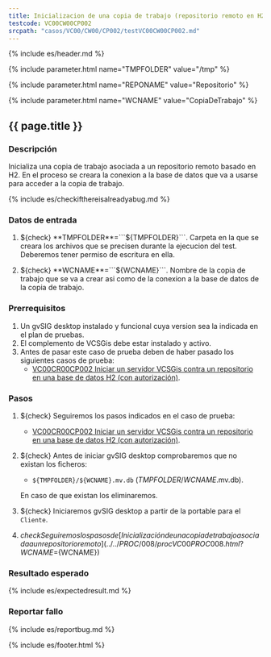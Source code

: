 ```yaml
---
title: Inicializacion de una copia de trabajo (repositorio remoto en H2 con autorización)
testcode: VC00CW00CP002
srcpath: "casos/VC00/CW00/CP002/testVC00CW00CP002.md"
---
```


{% include es/header.md %}

{% include parameter.html name="TMPFOLDER" value="/tmp" %}

{% include parameter.html name="REPONAME" value="Repositorio" %}

{% include parameter.html name="WCNAME" value="CopiaDeTrabajo" %}

## {{ page.title }}

### Descripción

Inicializa una copia de trabajo asociada a un repositorio remoto basado en H2.
En el proceso se creara la conexion a la base de datos que va a usarse para acceder 
a la copia de trabajo.

{% include es/checkifthereisalreadyabug.md %}

### Datos de entrada

1. ${check} **TMPFOLDER**=```${TMPFOLDER}```. Carpeta en la que se creara los archivos que se precisen 
   durante la ejecucion del test. Deberemos tener  permiso de escritura en ella.

1. ${check} **WCNAME**=```${WCNAME}```. Nombre de la copia de trabajo que se va a crear asi como 
   de la conexion a la base de datos de la copia de trabajo. 

### Prerrequisitos

1. Un gvSIG desktop instalado y funcional cuya version sea la indicada en el plan de pruebas.
2. El complemento de VCSGis debe estar instalado y activo.
3. Antes de pasar este caso de prueba deben de haber pasado los siguientes casos de prueba:
   * [VC00CR00CP002 Iniciar un servidor VCSGis contra un repositorio en una base de datos H2 (con autorización)](../../CR00/CP002/VC00CR00CP002.html?TMPFOLDER=${TMPFOLDER}&REPONAME=${REPONAME}).

### Pasos

1. ${check} Seguiremos los pasos indicados en el caso de prueba:
   * [VC00CR00CP002 Iniciar un servidor VCSGis contra un repositorio en una base de datos H2 (con autorización)](../../CR00/CP002/VC00CR00CP002.html?TMPFOLDER=${TMPFOLDER}&REPONAME=${REPONAME}).

3. ${check} Antes de iniciar gvSIG desktop comprobaremos que no existan los ficheros:
   * ```${TMPFOLDER}/${WCNAME}.mv.db``` (*TMPFOLDER*/*WCNAME*.mv.db).
   
   En caso de que existan los eliminaremos.
   
2. ${check} Iniciaremos gvSIG desktop a partir de la portable para el ```Cliente```.

7. ${check} Seguiremos los pasos de [Inicialización de una copia de trabajo asociada a un repositorio remoto](../../PROC/008/procVC00PROC008.html?WCNAME=${WCNAME}) 

### Resultado esperado

{% include es/expectedresult.md %}

### Reportar fallo

{% include es/reportbug.md %}

{% include es/footer.html %}
